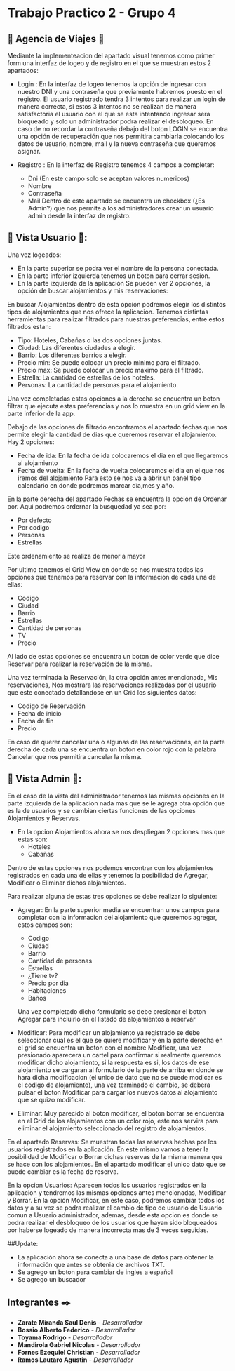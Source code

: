 # Trabajo Practico 2 - Grupo 4

## 🏨 Agencia de Viajes 🏨

Mediante la implementeacion del apartado visual tenemos como primer form una interfaz de logeo y de registro en el que se muestran estos 2 apartados:

* Login :
En la interfaz de logeo tenemos la opción de ingresar con nuestro DNI y una contraseña que previamente habremos puesto en el registro. El usuario registrado tendra 3 intentos para realizar un login de manera correcta, si estos 3 intentos no se realizan de manera satisfactoria el usuario con el que se esta intentando ingresar sera bloqueado y solo un administrador podra realizar el desbloqueo. 
En caso de no recordar la contraseña debajo del boton LOGIN se encuentra una opción de recuperación que nos permitira cambiarla colocando los datos de usuario, nombre, mail y la nueva contraseña que queremos asignar.

* Registro :
En la interfaz de Registro tenemos 4 campos a completar:
  * Dni (En este campo solo se aceptan valores numericos)
  * Nombre
  * Contraseña
  * Mail
Dentro de este apartado se encuentra un checkbox (¿Es Admin?) que nos permite a los administradores crear un usuario admin desde la interfaz de registro.

## 👤 Vista Usuario 👤:
Una vez logeados: 
- En la parte superior se podra ver el nombre de la persona conectada.
- En la parte inferior izquierda tenemos un boton para cerrar sesion. 
- En la parte izquierda de la aplicación Se pueden ver 2 opciones, la opción de buscar alojamientos y mis reservaciones:

En buscar Alojamientos dentro de esta opción podremos elegir los distintos tipos de alojamientos que nos ofrece la aplicacion. Tenemos distintas herramientas para realizar filtrados para nuestras preferencias, entre estos filtrados estan: 
  
  * Tipo: Hoteles, Cabañas o las dos opciones juntas.
  * Ciudad: Las diferentes ciudades a elegir.
  * Barrio: Los diferentes barrios a elegir.
  * Precio min: Se puede colocar un precio minimo para el filtrado.
  * Precio max: Se puede colocar un precio maximo para el filtrado.
  * Estrella: La cantidad de estrellas de los hoteles.
  * Personas: La cantidad de personas para el alojamiento.

  Una vez completadas estas opciones a la derecha se encuentra un boton filtrar que ejecuta estas preferencias y nos lo muestra en un grid view en la parte inferior de la app.

  Debajo de las opciones de filtrado encontramos el apartado fechas que nos permite elegir la cantidad de dias que queremos reservar el alojamiento. Hay 2 opciones:
  
  * Fecha de ida: En la fecha de ida colocaremos el dia en el que llegaremos al alojamiento 
  * Fecha de vuelta: En la fecha de vuelta colocaremos el dia en el que nos iremos del alojamiento
  Para esto se nos va a abrir un panel tipo calendario en donde podremos marcar dia,mes y año.

  En la parte derecha del apartado Fechas se encuentra la opcion de Ordenar por. Aqui podremos ordernar la busquedad ya sea por: 
   * Por defecto
   * Por codigo
   * Personas
   * Estrellas
  
  Este ordenamiento se realiza de menor a mayor

  Por ultimo tenemos el Grid View en donde se nos muestra todas las opciones que tenemos para reservar con la informacion de cada una de ellas:
   * Codigo
   * Ciudad
   * Barrio 
   * Estrellas
   * Cantidad de personas
   * TV
   * Precio 

   Al lado de estas opciones se encuentra un boton de color verde que dice Reservar para realizar la reservación de la misma. 

  Una vez terminada la Reservación, la otra opción antes mencionada, Mis reservaciones, Nos mostrara las reservaciones realizadas por el usuario que este conectado detallandose en un Grid los siguientes datos: 
  * Codigo de Reservación
  * Fecha de inicio
  * Fecha de fin
  * Precio

  En caso de querer cancelar una o algunas de las reservaciones, en la parte derecha de cada una se encuentra un boton en color rojo con la palabra Cancelar que nos permitira cancelar la misma.
 
 ## 👑 Vista Admin 👑:
En el caso de la vista del administrador tenemos las mismas opciones en la parte izquierda de la aplicacion nada mas que se le agrega otra opción que es la de usuarios y se cambian ciertas funciones de las opciones Alojamientos y Reservas.

- En la opcion Alojamientos ahora se nos despliegan 2 opciones mas que estas son:
  * Hoteles
  * Cabañas

Dentro de estas opciones nos podemos encontrar con los alojamientos registrados en cada una de ellas y tenemos la posibilidad de Agregar, Modificar o Eliminar dichos alojamientos.

Para realizar alguna de estas tres opciones se debe realizar lo siguiente:

 * Agregar: 
   En la parte superior media se encuentran unos campos para completar con la informacion del alojamiento que queremos agregar, estos campos son:
   * Codigo
   * Ciudad
   * Barrio
   * Cantidad de personas
   * Estrellas
   * ¿Tiene tv?
   * Precio por dia
   * Habitaciones
   * Baños

   Una vez completado dicho formulario se debe presionar el boton Agregar para incluirlo en el listado de alojamientos a reservar

 * Modificar:
   Para modificar un alojamiento ya registrado se debe seleccionar cual es el que se quiere modificar y en la parte derecha en el grid se encuentra un boton con el nombre Modificar, una vez presionado aparecera un cartel para confirmar si realmente queremos modificar dicho alojamiento, si la respuesta es si, los datos de ese alojamiento se cargaran al formulario de la parte de arriba en donde se hara dicha modificacion (el unico de dato que no se puede modicar es el codigo de alojamiento), una vez terminado el cambio, se debera pulsar el boton Modificar para cargar los nuevos datos al alojamiento que se quizo modificar.

 * Eliminar:
   Muy parecido al boton modificar, el boton borrar se encuentra en el Grid de los alojamientos con un color rojo, este nos servira para eliminar el alojamiento seleccionado del registro de alojamientos.

 En el apartado Reservas:
 Se muestran todas las reservas hechas por los usuarios registrados en la aplicación. En este mismo vamos a tener la posibilidad de Modificar o Borrar dichas reservas de la misma manera que se hace con los alojamientos. En el apartado modificar el unico dato que se puede cambiar es la fecha de reserva.

 En la opcion Usuarios:
 Aparecen todos los usuarios registrados en la aplicacion y tendremos las mismas opciones antes mencionadas, Modificar y Borrar.
  En la opción Modificar, en este caso, podremos cambiar todos los datos y a su vez se podra realizar el cambio de tipo de usuario de Usuario comun a Usuario administrador, ademas, desde esta opcion es donde se podra realizar el desbloqueo de los usuarios que hayan sido bloqueados por haberse logeado de manera incorrecta mas de 3 veces seguidas. 

 ##Update:
 - La aplicación ahora se conecta a una base de datos para obtener la información que antes se obtenia de archivos TXT.
 - Se agrego un boton para cambiar de ingles a español
 - Se agrego un buscador 


## Integrantes ✒️

* **Zarate Miranda Saul Denis** - *Desarrollador*
* **Bossio Alberto Federico** - *Desarrollador*
* **Toyama Rodrigo** - *Desarrollador*
* **Mandirola Gabriel Nicolas** - *Desarrollador*
* **Fornes Ezequiel Christian** - *Desarrollador*
* **Ramos Lautaro Agustin** - *Desarrollador*
